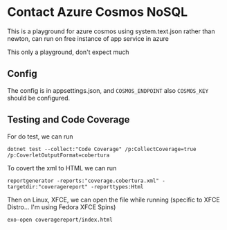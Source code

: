 # Contact Azure Cosmos NoSQL

This is a playground for azure cosmos using system.text.json rather than newton, can run on free instance of app service in azure

This only a playground, don't expect much

## Config 

The config is in appsettings.json, and `COSMOS_ENDPOINT` also `COSMOS_KEY` should be configured. 

## Testing and Code Coverage 

For do test, we can run 

```
dotnet test --collect:"Code Coverage" /p:CollectCoverage=true /p:CoverletOutputFormat=cobertura
```

To covert the xml to HTML we can run 

```
reportgenerator -reports:"coverage.cobertura.xml" -targetdir:"coveragereport" -reporttypes:Html
```

Then on Linux, XFCE, we can open the file while running (specific to XFCE Distro... I'm using Fedora XFCE Spins)

```
exo-open coveragereport/index.html
```